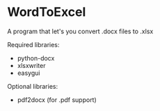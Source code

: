 # WordToExcel
A program that let's you convert .docx files to .xlsx

Required libraries:
- python-docx
- xlsxwriter
- easygui

Optional libraries:
- pdf2docx (for .pdf support)

